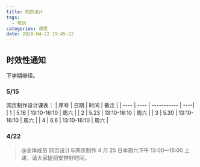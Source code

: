 ```yaml
---
title: 网页设计
tags:
  - 培训
categories: 课程
date: 2020-04-22 19:45:22
---
```


## 时效性通知

下学期继续。

<!--more-->
### 5/15

网页制作设计课表：
| 序号  | 日期  | 时间        | 备注 |
| ---- | ---- | ----------- | ----|
| 1    | 5.16 | 13:10-16:10 | 周六 |
| 2    | 5.23 | 13:10-16:10 | 周六 |
| 3    | 5.30 | 13:10-16:10 | 周六 |
| 4    | 6.6  | 13:10-16:10 | 周六 |

### 4/22

> @全体成员 网页设计与网页制作 4 月 25 日本周六下午 13:00—16:00 上课，请大家提前安排好时间，
